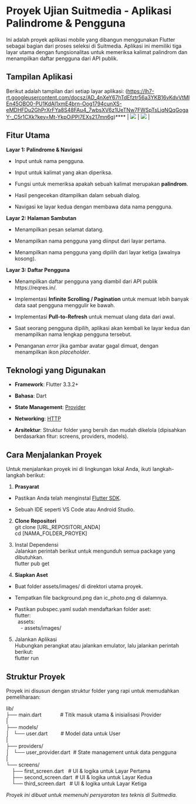 # **Proyek Ujian Suitmedia - Aplikasi Palindrome & Pengguna**

Ini adalah proyek aplikasi mobile yang dibangun menggunakan Flutter sebagai bagian dari proses seleksi di Suitmedia. Aplikasi ini memiliki tiga layar utama dengan fungsionalitas untuk memeriksa kalimat palindrom dan menampilkan daftar pengguna dari API publik.


## **Tampilan Aplikasi**

Berikut adalah tampilan dari setiap layar aplikasi:
(https://lh7-rt.googleusercontent.com/docsz/AD_4nXeY67hTdEfztr56a3YKB16vKdvVtMIEn45OBO0-PU1KdAl1xmE4brn-Oog1794cunXS-eMDHFDu2GhPrXrFYa8S48FAu4_7wbsXV6z1UeTNw7FWSpTsLjqNQqGogaY-_C5r1CXk?key=Mt-YkpOiPPl7EXs217mn6g)**** | ****![](https://lh7-rt.googleusercontent.com/docsz/AD_4nXeTKySMOdEg45Uf-9lpcHGrxQWVWOXRYRKhiYPZtxDbTP6-F0CEJyiXPTEs5Htgwg7Fb3hTTHKFjkVxeG7fY6YrCMfPjFg-zWpzIP8QjtAq-KAoAorQcItUDOEu4N2pe-DFWUfBPg?key=Mt-YkpOiPPl7EXs217mn6g)**** | ****![](https://lh7-rt.googleusercontent.com/docsz/AD_4nXdsB4o_RLfDY2IY3yrjQUeOpLNJBQAn4hsxs_oAoHaRQYPxYs-OIxlT8OLs8cdHQDQdbQncN3CDk3TI2QCy6DoPWleZBRf_vEiX3J35wprz-QIptIOTiG-rX8ll8gmJiFunLpJ8Ag?key=Mt-YkpOiPPl7EXs217mn6g)**** |



## **Fitur Utama**

**Layar 1: Palindrome & Navigasi**

* Input untuk nama pengguna.

* Input untuk kalimat yang akan diperiksa.

* Fungsi untuk memeriksa apakah sebuah kalimat merupakan **palindrom**.

* Hasil pengecekan ditampilkan dalam sebuah dialog.

* Navigasi ke layar kedua dengan membawa data nama pengguna.

**Layar 2: Halaman Sambutan**

* Menampilkan pesan selamat datang.

* Menampilkan nama pengguna yang diinput dari layar pertama.

* Menampilkan nama pengguna yang dipilih dari layar ketiga (awalnya kosong).

**Layar 3: Daftar Pengguna**

* Menampilkan daftar pengguna yang diambil dari API publik https\://reqres.in/.

* Implementasi **Infinite Scrolling / Pagination** untuk memuat lebih banyak data saat pengguna menggulir ke bawah.

* Implementasi **Pull-to-Refresh** untuk memuat ulang data dari awal.

* Saat seorang pengguna dipilih, aplikasi akan kembali ke layar kedua dan menampilkan nama lengkap pengguna tersebut.

* Penanganan _error_ jika gambar avatar gagal dimuat, dengan menampilkan ikon _placeholder_.


## **Teknologi yang Digunakan**

- **Framework**: Flutter 3.3.2+

- **Bahasa**: Dart

- **State Management**: [Provider](https://pub.dev/packages/provider)

- **Networking**: [HTTP](https://pub.dev/packages/http)

- **Arsitektur**: Struktur folder yang bersih dan mudah dikelola (dipisahkan berdasarkan fitur: screens, providers, models).


## **Cara Menjalankan Proyek**

Untuk menjalankan proyek ini di lingkungan lokal Anda, ikuti langkah-langkah berikut:

1. **Prasyarat**

- Pastikan Anda telah menginstal [Flutter SDK](https://flutter.dev/docs/get-started/install).

- Sebuah IDE seperti VS Code atau Android Studio.

2. **Clone Repositori**\
   git clone \[URL\_REPOSITORI\_ANDA]\
   cd \[NAMA\_FOLDER\_PROYEK]

3. Instal Dependensi\
   Jalankan perintah berikut untuk mengunduh semua package yang dibutuhkan.\
   flutter pub get

4. **Siapkan Aset**

- Buat folder assets/images/ di direktori utama proyek.

- Tempatkan file background.png dan ic\_photo.png di dalamnya.

- Pastikan pubspec.yaml sudah mendaftarkan folder aset:\
  flutter:\
    assets:\
      - assets/images/

5. Jalankan Aplikasi\
   Hubungkan perangkat atau jalankan emulator, lalu jalankan perintah berikut:\
   flutter run


## **Struktur Proyek**

Proyek ini disusun dengan struktur folder yang rapi untuk memudahkan pemeliharaan:

lib/\
├── main.dart             # Titik masuk utama & inisialisasi Provider\
|\
├── models/\
│   └── user.dart         # Model data untuk User\
|\
├── providers/\
│   └── user\_provider.dart  # State management untuk data pengguna\
|\
└── screens/\
    ├── first\_screen.dart   # UI & logika untuk Layar Pertama\
    ├── second\_screen.dart  # UI & logika untuk Layar Kedua\
    └── third\_screen.dart   # UI & logika untuk Layar Ketiga

_Proyek ini dibuat untuk memenuhi persyaratan tes teknis di Suitmedia._
